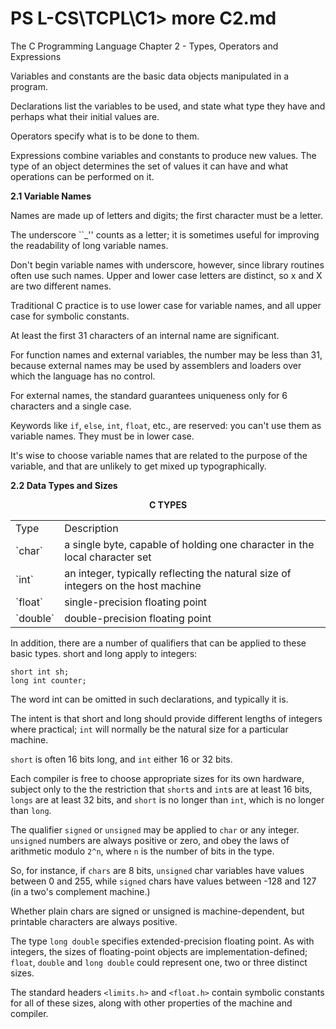 PS L-CS\TCPL\C1\> more C2.md
====

The C Programming Language Chapter 2 - Types, Operators and Expressions

Variables and constants are the basic data objects manipulated in a program.

Declarations list the variables to be used, and state what type they have and perhaps what their initial values are.

Operators specify what is to be done to them.

Expressions combine variables and constants to produce new values. The type of an object determines the set of values it
can have and what operations can be performed on it.

**2.1 Variable Names**

  Names are made up of letters and digits; the first character must be a letter.
  
  The underscore ``_'' counts as a letter; it is sometimes useful for improving the readability of long variable names. 
  
  Don't begin variable names with underscore, however, since library routines often use such names. Upper and lower case 
  letters are distinct, so x and X are two different names.
  
  Traditional C practice is to use lower case for variable names, and all upper case for symbolic constants. 
  
  At least the first 31 characters of an internal name are significant.
  
  For function names and external variables, the number may be less than 31, because external names may be used by
  assemblers and loaders over which the language has no control.
  
  For external names, the standard guarantees uniqueness only for 6 characters and a single case.
  
  Keywords like `if`, `else`, `int`, `float`, etc., are reserved: you can't use them as variable names. They must be in 
  lower case. 

  It's wise to choose variable names that are related to the purpose of the variable, and that are unlikely to get mixed 
  up typographically.
  
  **2.2 Data Types and Sizes**
  
  **<p align='center'> C TYPES</p>**
  
  <table>
    <tr>
      <td>Type</td>
      <td>Description</td>
    </tr>
    <tr>
      <td>`char`</td>
      <td>a single byte, capable of holding one character in the local character set</td>
    </tr>
    <tr>
      <td>`int`</td>
      <td>an integer, typically reflecting the natural size of integers on the host machine</td>
    </tr>
    <tr>
      <td>`float`</td>
      <td>single-precision floating point</td>
    </tr>
    <tr>
      <td>`double`</td>
      <td>double-precision floating point</td>
    </tr>
  </table>
  
  In addition, there are a number of qualifiers that can be applied to these basic types. short and long apply to 
  integers: 
 
    short int sh;
    long int counter;
    
  The word int can be omitted in such declarations, and typically it is.
  
  The intent is that short and long should provide different lengths of integers where practical; `int` will normally be
  the natural size for a particular machine.
  
  `short` is often 16 bits long, and `int` either 16 or 32 bits.
  
  Each compiler is free to choose appropriate sizes for its own hardware, subject only to the the restriction that 
  `short`s and `int`s are at least 16 bits, `longs` are at least 32 bits, and `short` is no longer than `int`, which is no
  longer  than `long`. 

  The qualifier `signed` or `unsigned` may be applied to `char` or any integer. `unsigned` numbers are always positive or 
  zero, and obey the laws of arithmetic modulo `2^n`, where `n` is the number of bits in the type.
  
  So, for instance, if `chars` are 8 bits, `unsigned` char variables have values between 0 and 255, while `signed` chars 
  have values between -128 and 127 (in a two's complement machine.)
  
  Whether plain chars are signed or unsigned is machine-dependent, but printable characters are always positive. 

  The type `long double` specifies extended-precision floating point. As with integers, the sizes of floating-point 
  objects are implementation-defined; `float`, `double` and `long double` could represent one, two or three distinct 
  sizes. 
  
  The standard headers `<limits.h>` and `<float.h>` contain symbolic constants for all of these sizes, along with other 
  properties of the machine and compiler.
